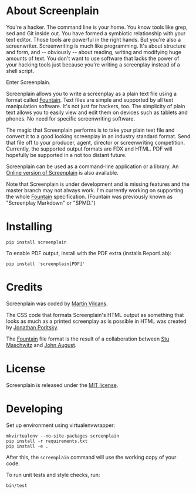 About Screenplain
=================

You're a hacker. The command line is your home. You know tools like grep, sed
and Git inside out. You have formed a symbiotic relationship with your text
editor. Those tools are powerful in the right hands. But you're also a
screenwriter. Screenwriting is much like programming. It's about structure and
form, and -- obviously -- about reading, writing and modifying huge amounts of
text. You don't want to use software that lacks the power of your hacking
tools just because you're writing a screenplay instead of a shell script.

Enter Screenplain.

Screenplain allows you to write a screenplay as a plain text file using
a format called [Fountain](http://fountain.io). Text files
are simple and supported by all text manipulation software. It's not just for
hackers, too. The simplicity of plain text allows you to easily view and edit
them on devices such as tablets and phones. No need for specific screenwriting
software.

The magic that Screenplain performs is to take your plain text file and
convert it to a good looking screenplay in an industry standard format.
Send that file off to your producer, agent, director or screenwriting
competition. Currently, the supported output formats are FDX and HTML.
PDF will hopefully be supported in a not too distant future.

Screenplain can be used as a command-line application or a library.
An [Online version of Screenplain](http://www.screenplain.com) is also
available.

Note that Screenplain is under development and is missing features and
the master branch may not always work. I'm currently working on supporting
the whole [Fountain](http://fountain.io) specification. (Fountain
was previously known as "Screenplay Markdown" or "SPMD.")

Installing
==========

    pip install screenplain

To enable PDF output, install with the PDF extra (installs ReportLab):

    pip install 'screenplain[PDF]'

Credits
=======

Screenplain was coded by [Martin Vilcans](http://www.librador.com).

The CSS code that formats Screenplain's HTML output as something that
looks as much as a printed screenplay as is possible in HTML was
created by [Jonathan Poritsky](http://www.candlerblog.com/).

The [Fountain](http://fountain.io) file format is the result of a
collaboration between [Stu Maschwitz](http://prolost.com) and
[John August](http://johnaugust.com/).


License
=======

Screenplain is released under the [MIT license](http://www.opensource.org/licenses/mit-license.php).


Developing
==========

Set up environment using virtualenvwrapper:

    mkvirtualenv --no-site-packages screenplain
    pip install -r requirements.txt
    pip install -e .

After this, the `screenplain` command will use the working copy of your code.

To run unit tests and style checks, run:

    bin/test
